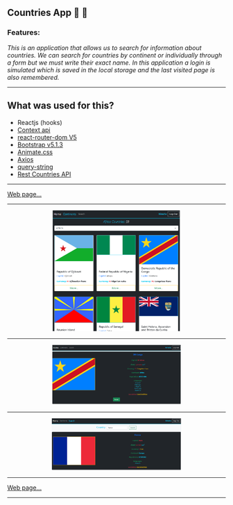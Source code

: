 ## **Countries App** :crossed_flags: :triangular_flag_on_post:

### Features:

_This is an application that allows us to search for information about countries. We can search for countries by continent or individually through a form but we must write their exact name. In this application a login is simulated which is saved in the local storage and the last visited page is also remembered._

---

## What was used for this?

-   Reactjs (hooks)
-   [Context api ](https://es.reactjs.org/docs/context.html 'Context')
-   [react-router-dom V5](https://v5.reactrouter.com/web/guides/quick-start 'react-router-dom V5')
-   [Bootstrap v5.1.3](https://getbootstrap.com/docs/5.1/getting-started/introduction/ 'Bootstrap v5.1.3')
-   [Animate.css](https://animate.style/ 'Animate.css')
-   [Axios](https://axios-http.com/docs/intro 'Axios')
-   [query-string](https://www.npmjs.com/package/query-string 'query-string')
-   [Rest Countries API](https://restcountries.com/#api-endpoints-v3-currency 'Rest Countries API')

---

[Web page...](https://routerv5countriesapi.netlify.app/#/continents 'Web page...')

---

<p align="center">
  <img width="300" src="./src/imageReadme/1.PNG">  
</p>

---

<p align="center">
  <img width="300" src="./src/imageReadme/2.PNG">
</p>

---

<p align="center">
  <img width="300" src="./src/imageReadme/3.PNG">
</p>

---

[Web page...](https://routerv5countriesapi.netlify.app/#/continents 'Web page...')

---
